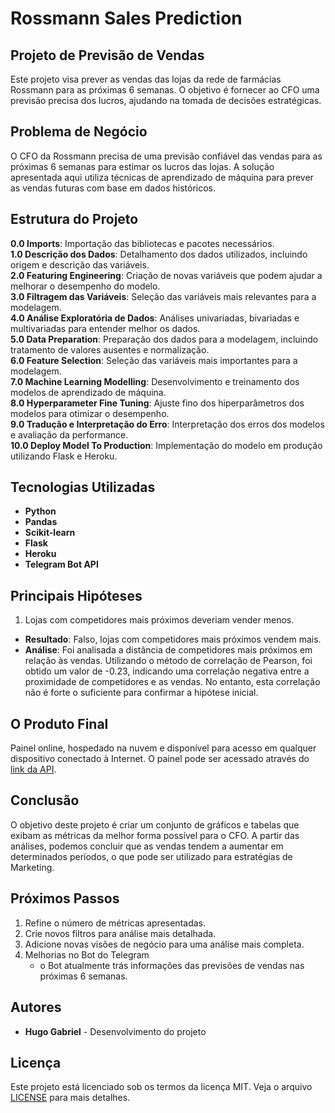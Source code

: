# Rossmann Sales Prediction 

## Projeto de Previsão de Vendas 
Este projeto visa prever as vendas das lojas da rede de farmácias Rossmann para as próximas 6 semanas. O objetivo é fornecer ao CFO uma previsão precisa dos lucros, ajudando na tomada de decisões estratégicas. 

## Problema de Negócio 
O CFO da Rossmann precisa de uma previsão confiável das vendas para as próximas 6 semanas para estimar os lucros das lojas. A solução apresentada aqui utiliza técnicas de aprendizado de máquina para prever as vendas futuras com base em dados históricos. 

## Estrutura do Projeto  
**0.0 Imports**: Importação das bibliotecas e pacotes necessários.  
**1.0 Descrição dos Dados**: Detalhamento dos dados utilizados, incluindo origem e descrição das variáveis.  
**2.0 Featuring Engineering**: Criação de novas variáveis que podem ajudar a melhorar o desempenho do modelo.  
**3.0 Filtragem das Variáveis**: Seleção das variáveis mais relevantes para a modelagem.  
**4.0 Análise Exploratória de Dados**: Análises univariadas, bivariadas e multivariadas para entender melhor os dados.  
**5.0 Data Preparation**: Preparação dos dados para a modelagem, incluindo tratamento de valores ausentes e normalização.  
**6.0 Feature Selection**: Seleção das variáveis mais importantes para a modelagem.  
**7.0 Machine Learning Modelling**: Desenvolvimento e treinamento dos modelos de aprendizado de máquina.  
**8.0 Hyperparameter Fine Tuning**: Ajuste fino dos hiperparâmetros dos modelos para otimizar o desempenho.  
**9.0 Tradução e Interpretação do Erro**: Interpretação dos erros dos modelos e avaliação da performance.  
**10.0 Deploy Model To Production**: Implementação do modelo em produção utilizando Flask e Heroku.  

## Tecnologias Utilizadas 
- **Python**
- **Pandas**
- **Scikit-learn**
- **Flask**
- **Heroku**
- **Telegram Bot API**

## Principais Hipóteses 
1. Lojas com competidores mais próximos deveriam vender menos.
  - **Resultado**: Falso, lojas com competidores mais próximos vendem mais.
  - **Análise**: Foi analisada a distância de competidores mais próximos em relação às vendas. Utilizando o método de correlação de Pearson, foi obtido um valor de -0.23, indicando uma correlação negativa entre a proximidade de competidores e as vendas. No entanto, esta correlação não é forte o suficiente para confirmar a hipótese inicial.

## O Produto Final 
Painel online, hospedado na nuvem e disponível para acesso em qualquer dispositivo conectado à Internet. O painel pode ser acessado através do [link da API](https://rossmann-model-hg-7d38cfc390fb.herokuapp.com/rossmann/predict).

## Conclusão 
O objetivo deste projeto é criar um conjunto de gráficos e tabelas que exibam as métricas da melhor forma possível para o CFO. A partir das análises, podemos concluir que as vendas tendem a aumentar em determinados períodos, o que pode ser utilizado para estratégias de Marketing.

## Próximos Passos 
1. Refine o número de métricas apresentadas.
2. Crie novos filtros para análise mais detalhada.
3. Adicione novas visões de negócio para uma análise mais completa.
4. Melhorias no Bot do Telegram
   - o Bot atualmente trás informações das previsões de vendas nas próximas 6 semanas.

## Autores 
- **Hugo Gabriel** - Desenvolvimento do projeto

## Licença 
Este projeto está licenciado sob os termos da licença MIT. Veja o arquivo [LICENSE](LICENSE) para mais detalhes.
